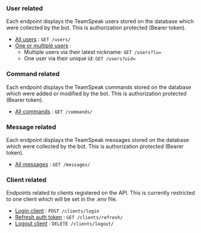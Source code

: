 ### User related

Each endpoint displays the TeamSpeak users stored on the database which were collected by the bot.
This is authorization protected (Bearer token).

- [All users](users/get.md) : `GET /users/`
- [One or multiple users](users/get.md) :
  - Multiple users via their latest nickname: `GET /users?lu=`
  - One user via their unique id: `GET /users?uid=`

### Command related

Each endpoint displays the TeamSpeak commands stored on the database which were added or modified by the bot.
This is authorization protected (Bearer token).

- [All commands](commands/get.md) : `GET /commands/`

### Message related

Each endpoint displays the TeamSpeak messages stored on the database which were collected by the bot.
This is authorization protected (Bearer token).

- [All messages](messages/get.md) : `GET /messages/`

### Client related

Endpoints related to clients registered on the API.
This is currently restricted to one client which will be set in the .env file.

- [Login client](clients/login.md) : `POST /clients/login`
- [Refresh auth token](clients/refresh.md) : `GET /clients/refresh/`
- [Logout client](clients/logout.md) : `DELETE /clients/logout/`
